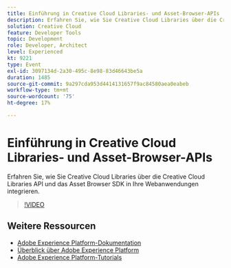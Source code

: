 ```yaml
---
title: Einführung in Creative Cloud Libraries- und Asset-Browser-APIs
description: Erfahren Sie, wie Sie Creative Cloud Libraries über die Creative Cloud Libraries API und das Asset Browser SDK in Ihre Webanwendungen integrieren.
solution: Creative Cloud
feature: Developer Tools
topic: Development
role: Developer, Architect
level: Experienced
kt: 9221
type: Event
exl-id: 3097134d-2a30-495c-8e98-83d46643be5a
duration: 1485
source-git-commit: 9a297cda953d4414131657f9ac84580aea0eabeb
workflow-type: tm+mt
source-wordcount: '75'
ht-degree: 17%

---
```


# Einführung in Creative Cloud Libraries- und Asset-Browser-APIs

Erfahren Sie, wie Sie Creative Cloud Libraries über die Creative Cloud Libraries API und das Asset Browser SDK in Ihre Webanwendungen integrieren.

>[!VIDEO](https://video.tv.adobe.com/v/337592/?quality=12&learn=on&hidetitle=true)

## Weitere Ressourcen

- [Adobe Experience Platform-Dokumentation](https://experienceleague.adobe.com/docs/experience-platform.html?lang=de)
- [Überblick über Adobe Experience Platform](https://experienceleague.adobe.com/docs/experience-platform/landing/home.html?lang=de)
- [Adobe Experience Platform-Tutorials](https://experienceleague.adobe.com/docs/platform-learn/tutorials/overview.html?lang=de)
